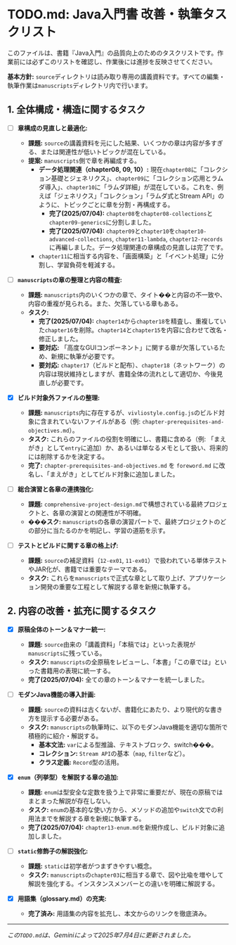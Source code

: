 # TODO.md: Java入門書 改善・執筆タスクリスト

このファイルは、書籍『Java入門』の品質向上のためのタスクリストです。作業前には必ずこのリストを確認し、作業後には進捗を反映させてください。

**基本方針:** `source`ディレクトリは読み取り専用の講義資料です。すべての編集・執筆作業は`manuscripts`ディレクトリ内で行います。

## 1. 全体構成・構造に関するタスク

- [ ] **章構成の見直しと最適化:**
    - **課題:** `source`の講義資料を元にした結果、いくつかの章は内容が多すぎる、または関連性が低いトピックが混在している。
    - **提案:** `manuscripts`側で章を再編成する。
        - **データ処理関連（chapter08, 09, 10）:** 現在`chapter08`に「コレクション基礎とジェネリクス」、`chapter09`に「コレクション応用とラムダ導入」、`chapter10`に「ラムダ詳細」が混在している。これを、例えば「ジェネリクス」「コレクション」「ラムダ式とStream API」のように、トピックごとに章を分割・再構成する。
          - **完了(2025/07/04):** `chapter08`を`chapter08-collections`と`chapter09-generics`に分割しました。
          - **完了(2025/07/04):** `chapter09`と`chapter10`を`chapter10-advanced-collections`, `chapter11-lambda`, `chapter12-records`に再編しました。データ処理関連の章構成の見直しは完了です。
        - `chapter11`に相当する内容を、「画面構築」と「イベント処理」に分割し、学習負荷を軽減する。

- [ ] **`manuscripts`の章の整理と内容の精査:**
    - **課題:** `manuscripts`内のいくつかの章で、タイト��と内容の不一致や、内容の重複が見られる。また、欠落している章もある。
    - **タスク:**
        - **完了(2025/07/04):** `chapter14`から`chapter18`を精査し、重複していた`chapter16`を削除。`chapter14`と`chapter15`を内容に合わせて改名・修正しました。
        - **要対応:** 「高度なGUIコンポーネント」に関する章が欠落しているため、新規に執筆が必要です。
        - **要対応:** `chapter17`（ビルドと配布）、`chapter18`（ネットワーク）の内容は現状維持としますが、書籍全体の流れとして適切か、今後見直しが必要です。

- [x] **ビルド対象外ファイルの整理:**
    - **課題:** `manuscripts`内に存在するが、`vivliostyle.config.js`のビルド対象に含まれていないファイルがある（例: `chapter-prerequisites-and-objectives.md`）。
    - **タスク:** これらのファイルの役割を明確にし、書籍に含める（例: 「まえがき」として`entry`に追加）か、あるいは単なるメモとして扱い、将来的には削除するかを決定する。
    - **完了:** `chapter-prerequisites-and-objectives.md` を `foreword.md` に改名し、「まえがき」としてビルド対象に追加しました。

- [ ] **総合演習と各章の連携強化:**
    - **課題:** `comprehensive-project-design.md`で構想されている最終プロジェクトと、各章の演習との関連性が不明確。
    - **���スク:** `manuscripts`の各章の演習パートで、最終プロジェクトのどの部分に当たるのかを明記し、学習の道筋を示す。

- [ ] **テストとビルドに関する章の格上げ:**
    - **課題:** `source`の補足資料（`12-ex01`, `11-ex01`）で扱われている単体テストやJAR化が、書籍では重要なテーマである。
    - **タスク:** これらを`manuscripts`で正式な章として取り上げ、アプリケーション開発の重要な工程として解説する章を新規に執筆する。

## 2. 内容の改善・拡充に関するタスク

- [x] **原稿全体のトーン＆マナー統一:**
    - **課題:** `source`由来の「講義資料」「本稿では」といった表現が`manuscripts`に残っている。
    - **タスク:** `manuscripts`の全原稿をレビューし、「本書」「この章では」といった書籍用の表現に統一する。
    - **完了(2025/07/04):** 全ての章のトーン＆マナーを統一しました。

- [ ] **モダンJava機能の導入計画:**
    - **課題:** `source`の資料は古くないが、書籍化にあたり、より現代的な書き方を提示する必要がある。
    - **タスク:** `manuscripts`の執筆時に、以下のモダンJava機能を適切な箇所で積極的に紹介・解説する。
        - **基本文法:** `var`による型推論、テキストブロック、switch���。
        - **コレクション:** `Stream API`の基本（`map`, `filter`など）。
        - **クラス定義:** `Record`型の活用。

- [x] **`enum`（列挙型）を解説する章の追加:**
    - **課題:** `enum`は型安全な定数を扱う上で非常に重要だが、現在の原稿ではまとまった解説が存在しない。
    - **タスク:** `enum`の基本的な使い方から、メソッドの追加や`switch`文での利用法までを解説する章を新規に執筆する。
    - **完了(2025/07/04):** `chapter13-enum.md`を新規作成し、ビルド対象に追加しました。

- [ ] **`static`修飾子の解説強化:**
    - **課題:** `static`は初学者がつまずきやすい概念。
    - **タスク:** `manuscripts`の`chapter03`に相当する章で、図や比喩を増やして解説を強化する。インスタンスメンバーとの違いを明確に解説する。

- [x] **用語集（glossary.md）の充実:**
    - **完了済み:** 用語集の内容を拡充し、本文からのリンクを徹底済み。

---
*この`TODO.md`は、Geminiによって2025年7月4日に更新されました。*